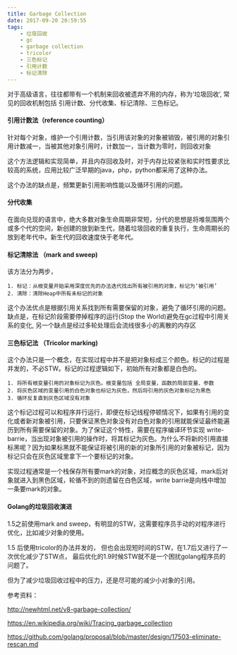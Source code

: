 ```yaml
---
title: Garbage Collection
date: 2017-09-20 20:59:55
tags:
	- 垃圾回收
	- gc
	- garbage collection
	- tricolor 
	- 三色标记
	- 引用计数
	- 标记清除
---
```


对于高级语言，往往都带有一个机制来回收被遗弃不用的内存，称为‘垃圾回收’, 常见的回收机制包括 引用计数、分代收集、标记清除、三色标记。

<!--more-->
 
#### 引用计数法（reference counting）

针对每个对象，维护一个引用计数，当引用该对象的对象被销毁，被引用的对象引用计数减一，当被其他对象引用时，计数加一，当计数为零时，则回收对象

这个方法逻辑和实现简单，并且内存回收及时，对于内存比较紧张和实时性要求比较高的系统，应用比较广泛早期的java，php，python都采用了这种办法。

这个办法的缺点是，频繁更新引用影响性能以及循环引用的问题。


#### 分代收集

在面向兑现的语言中，绝大多数对象生命周期非常短，分代的思想是将堆氛围两个或多个代的空间，新创建的放到新生代，随着垃圾回收的重复执行，生命周期长的放到老年代中。新生代的回收速度快于老年代。

#### 标记清除法 （mark and sweep)

该方法分为两步，

    1. 标记：从根变量开始采用深度优先的办法迭代找出所有被引用的对象，标记为‘被引用’
    2. 清除：清除Heap中所有未标记的对象

这个办法优点是根据引用关系找到所有需要保留的对象，避免了循环引用的问题。缺点是，在标记阶段需要停掉程序的运行(Stop the World)避免在gc过程中引用关系的变化, 另一个缺点是经过多轮处理后会流线很多小的离散的内存区

#### 三色标记法 （Tricolor marking)

这个办法只是一个概念，在实现过程中并不是把对象标成三个颜色。标记的过程是并发的，不必STW。标记的过程逻辑如下，初始所有对象都是白色的。

	1. 将所有根变量引用的对象标记为灰色。根变量包括 全局变量，函数的局部变量、参数
	2. 将灰色区域的变量引用的白色对象也标记为灰色，然后将引用的灰色对象标记为黑色
	3. 循环反复直到灰色区域没有对象

这个标记过程可以和程序并行运行，即便在标记线程停顿情况下，如果有引用的变化或者新对象被引用，只要保证黑色对象没有对白色对象的引用就能保证最终能遍历到所有需要保留的对象。为了保证这个特性，需要在程序编译环节实现 write-barrie，当出现对象被引用的操作时，将其标记为灰色。为什么不将新的引用直接标黑呢？因为如果标黑就不能保证将被引用的新的对象所引用的对象被标记，因为标记只会在灰色区域里拿下一个要标记的对象。

实现过程通常是一个栈保存所有要mark的对象，对应概念的灰色区域，mark后对象就进入到黑色区域，轮循不到的则遗留在白色区域，write barrie是向栈中增加一条要mark的对象。

#### Golang的垃圾回收演进

1.5之前使用mark and sweep，有明显的STW，这需要程序员手动的对程序进行优化，比如减少对象的使用。

1.5 后使用tricolor的办法并发的， 但也会出现短时间的STW，在1.7后又进行了一次优化减少了STW点， 最后优化的1.9时候STW就不是一个困扰golang程序员的问题了。

但为了减少垃圾回收过程中的压力，还是尽可能的减少小对象的引用。


参考资料：

http://newhtml.net/v8-garbage-collection/

https://en.wikipedia.org/wiki/Tracing_garbage_collection

https://github.com/golang/proposal/blob/master/design/17503-eliminate-rescan.md
